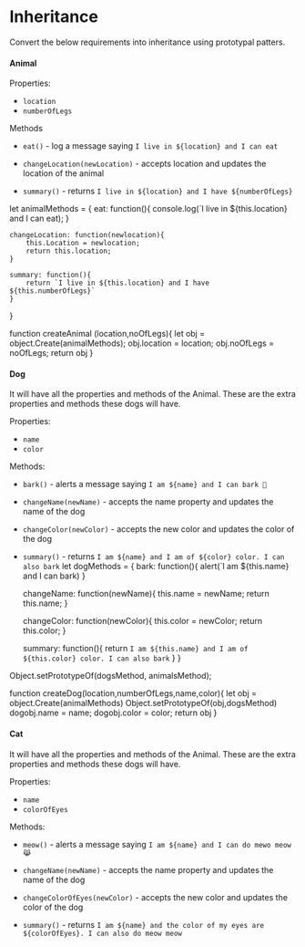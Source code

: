 # Inheritance

Convert the below requirements into inheritance using prototypal patters.

#### Animal

Properties:

- `location`
- `numberOfLegs`

Methods

- `eat()` - log a message saying `I live in ${location} and I can eat`

- `changeLocation(newLocation)` - accepts location and updates the location of the animal

- `summary()` - returns `I live in ${location} and I have ${numberOfLegs}`

let animalMethods = {
    eat: function(){
        console.log(`I live in ${this.location} and I can eat);
    }

    changeLocation: function(newlocation){
        this.Location = newlocation; 
        return this.location;
    }

    summary: function(){
        return `I live in ${this.location} and I have ${this.numberOfLegs}`
    }
}

function createAnimal (location,noOfLegs){
    let obj = object.Create(animalMethods);
    obj.location = location;
    obj.noOfLegs = noOfLegs;
    return obj
}

#### Dog

It will have all the properties and methods of the Animal. These are the extra properties and methods these dogs will have.

Properties:

- `name`
- `color`

Methods:

- `bark()` - alerts a message saying `I am ${name} and I can bark 🐶`
- `changeName(newName)` - accepts the name property and updates the name of the dog
- `changeColor(newColor)` - accepts the new color and updates the color of the dog
- `summary()` - returns `I am ${name} and I am of ${color} color. I can also bark` 
let dogMethods = {
    bark: function(){
       alert(`I am ${this.name} and I can bark)
    }

    changeName: function(newName){
       this.name = newName;
       return this.name;
    }

    changeColor: function(newColor){
        this.color = newColor;
        return this.color;
    }

    summary: function(){
        return `I am ${this.name} and I am of ${this.color} color. I can also bark`
    }
}

Object.setPrototypeOf(dogsMethod, animalsMethod);

function createDog(location,numberOfLegs,name,color){
    let obj = object.Create(animalMethods)
    Object.setPrototypeOf(obj,dogsMethod)
    dogobj.name = name;
    dogobj.color = color;
    return obj
}

#### Cat

It will have all the properties and methods of the Animal. These are the extra properties and methods these dogs will have.

Properties:

- `name`
- `colorOfEyes`

Methods:

- `meow()` - alerts a message saying `I am ${name} and I can do mewo meow 😹`

- `changeName(newName)` - accepts the name property and updates the name of the dog

- `changeColorOfEyes(newColor)` - accepts the new color and updates the color of the dog

- `summary()` - returns `I am ${name} and the color of my eyes are ${colorOfEyes}. I can also do meow meow`
